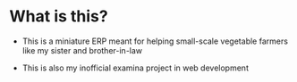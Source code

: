 # What is this?

- This is a miniature ERP meant for helping small-scale vegetable farmers like my sister and brother-in-law

- This is also my inofficial examina project in web development
